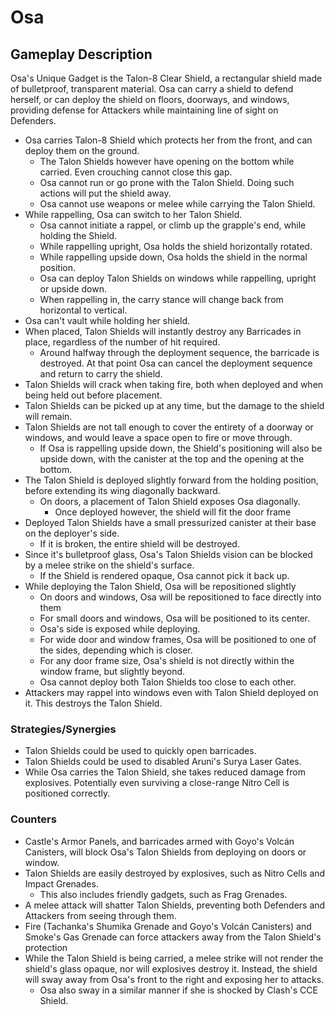 # Osa

## Gameplay Description

Osa's Unique Gadget is the Talon-8 Clear Shield, a rectangular shield made of bulletproof, transparent material. Osa can carry a shield to defend herself, or can deploy the shield on floors, doorways, and windows, providing defense for Attackers while maintaining line of sight on Defenders.

- Osa carries Talon-8 Shield which protects her from the front, and can deploy them on the ground.
  - The Talon Shields however have opening on the bottom while carried. Even crouching cannot close this gap.
  - Osa cannot run or go prone with the Talon Shield. Doing such actions will put the shield away.
  - Osa cannot use weapons or melee while carrying the Talon Shield.
- While rappelling, Osa can switch to her Talon Shield.
  - Osa cannot initiate a rappel, or climb up the grapple's end, while holding the Shield.
  - While rappelling upright, Osa holds the shield horizontally rotated.
  - While rappelling upside down, Osa holds the shield in the normal position.
  - Osa can deploy Talon Shields on windows while rappelling, upright or upside down.
  - When rappelling in, the carry stance will change back from horizontal to vertical.
- Osa can't vault while holding her shield.
- When placed, Talon Shields will instantly destroy any Barricades in place, regardless of the number of hit required.
  - Around halfway through the deployment sequence, the barricade is destroyed. At that point Osa can cancel the deployment sequence and return to carry the shield.
- Talon Shields will crack when taking fire, both when deployed and when being held out before placement.
- Talon Shields can be picked up at any time, but the damage to the shield will remain.
- Talon Shields are not tall enough to cover the entirety of a doorway or windows, and would leave a space open to fire or move through.
  - If Osa is rappelling upside down, the Shield's positioning will also be upside down, with the canister at the top and the opening at the bottom.
- The Talon Shield is deployed slightly forward from the holding position, before extending its wing diagonally backward.
  - On doors, a placement of Talon Shield exposes Osa diagonally.
    - Once deployed however, the shield will fit the door frame
- Deployed Talon Shields have a small pressurized canister at their base on the deployer's side.
  - If it is broken, the entire shield will be destroyed.
- Since it's bulletproof glass, Osa's Talon Shields vision can be blocked by a melee strike on the shield's surface.
  - If the Shield is rendered opaque, Osa cannot pick it back up.
- While deploying the Talon Shield, Osa will be repositioned slightly
  - On doors and windows, Osa will be repositioned to face directly into them
  - For small doors and windows, Osa will be positioned to its center.
  - Osa's side is exposed while deploying.
  - For wide door and window frames, Osa will be positioned to one of the sides, depending which is closer.
  - For any door frame size, Osa's shield is not directly within the window frame, but slightly beyond.
  - Osa cannot deploy both Talon Shields too close to each other.
- Attackers may rappel into windows even with Talon Shield deployed on it. This destroys the Talon Shield.

### Strategies/Synergies

- Talon Shields could be used to quickly open barricades.
- Talon Shields could be used to disabled Aruni's Surya Laser Gates.
- While Osa carries the Talon Shield, she takes reduced damage from explosives. Potentially even surviving a close-range Nitro Cell is positioned correctly.

### Counters

- Castle's Armor Panels, and barricades armed with Goyo's Volcán Canisters, will block Osa's Talon Shields from deploying on doors or window.
- Talon Shields are easily destroyed by explosives, such as Nitro Cells and Impact Grenades.
  - This also includes friendly gadgets, such as Frag Grenades.
- A melee attack will shatter Talon Shields, preventing both Defenders and Attackers from seeing through them.
- Fire (Tachanka's Shumika Grenade and Goyo's Volcán Canisters) and Smoke's Gas Grenade can force attackers away from the Talon Shield's protection
- While the Talon Shield is being carried, a melee strike will not render the shield's glass opaque, nor will explosives destroy it. Instead, the shield will sway away from Osa's front to the right and exposing her to attacks.
  - Osa also sway in a similar manner if she is shocked by Clash's CCE Shield.
